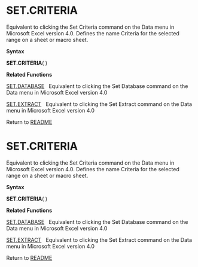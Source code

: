 # SET.CRITERIA

Equivalent to clicking the Set Criteria command on the Data menu in
Microsoft Excel version 4.0. Defines the name Criteria for the selected
range on a sheet or macro sheet.

**Syntax**

**SET.CRITERIA**( )

**Related Functions**

[SET.DATABASE](SET.DATABASE.md)&nbsp;&nbsp;&nbsp;Equivalent to clicking the Set Database
command on the Data menu in Microsoft Excel version 4.0

[SET.EXTRACT](SET.EXTRACT.md)&nbsp;&nbsp;&nbsp;Equivalent to clicking the Set Extract
command on the Data menu in Microsoft Excel version 4.0



Return to [README](README.md#S)

# SET.CRITERIA

Equivalent to clicking the Set Criteria command on the Data menu in
Microsoft Excel version 4.0. Defines the name Criteria for the selected
range on a sheet or macro sheet.

**Syntax**

**SET.CRITERIA**( )

**Related Functions**

[SET.DATABASE](SET.DATABASE.md)&nbsp;&nbsp;&nbsp;Equivalent to clicking the Set Database
command on the Data menu in Microsoft Excel version 4.0

[SET.EXTRACT](SET.EXTRACT.md)&nbsp;&nbsp;&nbsp;Equivalent to clicking the Set Extract
command on the Data menu in Microsoft Excel version 4.0



Return to [README](README.md#S)

